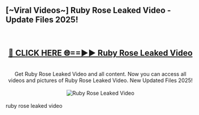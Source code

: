 <h2>[~Viral Videos~] Ruby Rose Leaked Video - Update Files 2025!</h2>
<br>
<div align="center">
<h2><a href="https://betterlinks.top/A2PfLJ" rel="nofollow">🔴 CLICK HERE 🌐==►► Ruby Rose Leaked Video</a></h2>
<br>
Get Ruby Rose Leaked Video and all content. Now you can access all videos and pictures of Ruby Rose Leaked Video. New Updated Files 2025!
<br>
<br>
<a href="https://betterlinks.top/A2PfLJ" rel="nofollow" data-target="animated-image.originalLink"><img src="https://i.ibb.co.com/WyWwxjT/player-gif2.gif" alt="Ruby Rose Leaked Video" style="max-width: 100%; display: inline-block;" data-target="animated-image.originalImage"></a>
</div>
<br>
ruby rose leaked video